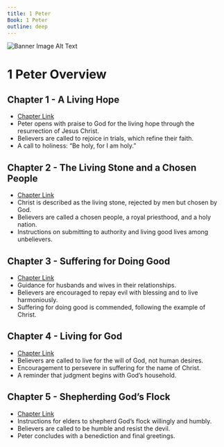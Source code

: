 ```yaml
---
title: 1 Peter
Book: 1 Peter
outline: deep
---
```

![Banner Image Alt Text](/img/banners/1peter.jpg)

# 1 Peter Overview

## Chapter 1 - A Living Hope
- [Chapter Link](./1pet-1)
- Peter opens with praise to God for the living hope through the resurrection of Jesus Christ.
- Believers are called to rejoice in trials, which refine their faith.
- A call to holiness: “Be holy, for I am holy.”

## Chapter 2 - The Living Stone and a Chosen People
- [Chapter Link](./1pet-2)
- Christ is described as the living stone, rejected by men but chosen by God.
- Believers are called a chosen people, a royal priesthood, and a holy nation.
- Instructions on submitting to authority and living good lives among unbelievers.

## Chapter 3 - Suffering for Doing Good
- [Chapter Link](./1pet-3)
- Guidance for husbands and wives in their relationships.
- Believers are encouraged to repay evil with blessing and to live harmoniously.
- Suffering for doing good is commended, following the example of Christ.

## Chapter 4 - Living for God
- [Chapter Link](./1pet-4)
- Believers are called to live for the will of God, not human desires.
- Encouragement to persevere in suffering for the name of Christ.
- A reminder that judgment begins with God’s household.

## Chapter 5 - Shepherding God’s Flock
- [Chapter Link](./1pet-5)
- Instructions for elders to shepherd God’s flock willingly and humbly.
- Believers are called to be humble and resist the devil.
- Peter concludes with a benediction and final greetings.
